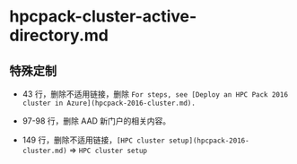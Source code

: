 # hpcpack-cluster-active-directory.md

## 特殊定制

* 43 行，删除不适用链接，删除 `For steps, see [Deploy an HPC Pack 2016 cluster in Azure](hpcpack-2016-cluster.md).`

* 97-98 行，删除 AAD 新门户的相关内容。

* 149 行，删除不适用链接，`[HPC cluster setup](hpcpack-2016-cluster.md)` => `HPC cluster setup`